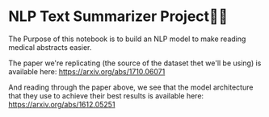 # NLP Text Summarizer Project📰🔥

The Purpose of this notebook is to build an NLP model to make reading medical abstracts easier.

The paper we're replicating (the source of the dataset thet we'll be using) is available here: https://arxiv.org/abs/1710.06071

And reading through the paper above, we see that the model architecture that they use to achieve their best results is available here: https://arxiv.org/abs/1612.05251
